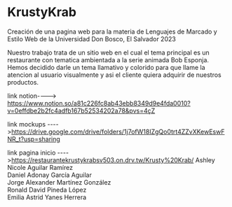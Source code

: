 # KrustyKrab
Creación de una pagina web para la materia de Lenguajes de Marcado y Estilo Web de la Universidad Don Bosco, El Salvador 2023

Nuestro trabajo trata de un sitio web en el cual el tema principal es un restaurante con tematica
ambientada a la serie animada Bob Esponja. Hemos decidido darle un tema llamativo y colorido para 
que llame la atencion al usuario visualmente y asi el cliente quiera adquirir de nuestros productos.

link notion----> https://www.notion.so/a81c226fc8ab43ebb8349d9e4fda0010?v=0effdbe2b2fc4adfb167b52534202a78&pvs=4çZ

link mockups ---->https://drive.google.com/drive/folders/1j7ofW18IZgQo0trt4ZZvXKewEswFNR_t?usp=sharing


link pagina inicio ---->https://restaurantekrustykrabsv503.on.drv.tw/Krusty%20Krab/
Ashley Nicole Aguilar Ramírez                                                          
Daniel Adonay García Aguilar                                                              
Jorge Alexander Martínez González                                                   
Ronald David Pineda López                                                                
Emilia Astrid Yanes Herrera                           

